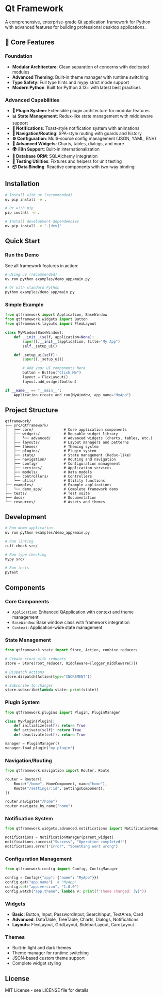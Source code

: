 # Qt Framework

A comprehensive, enterprise-grade Qt application framework for Python with advanced features for building professional desktop applications.

## 🚀 Core Features

### Foundation
- **Modular Architecture**: Clean separation of concerns with dedicated modules
- **Advanced Theming**: Built-in theme manager with runtime switching
- **Type Safety**: Full type hints and mypy strict mode support
- **Modern Python**: Built for Python 3.13+ with latest best practices

### Advanced Capabilities
- **🔌 Plugin System**: Extensible plugin architecture for modular features
- **📊 State Management**: Redux-like state management with middleware support
- **🔔 Notifications**: Toast-style notification system with animations
- **🧭 Navigation/Routing**: SPA-style routing with guards and history
- **⚙️ Configuration**: Multi-source config management (JSON, YAML, ENV)
- **🎨 Advanced Widgets**: Charts, tables, dialogs, and more
- **🌍 i18n Support**: Built-in internationalization
- **💾 Database ORM**: SQLAlchemy integration
- **🧪 Testing Utilities**: Fixtures and helpers for unit testing
- **📦 Data Binding**: Reactive components with two-way binding

## Installation

```bash
# Install with uv (recommended)
uv pip install -e .

# Or with pip
pip install -e .

# Install development dependencies
uv pip install -e ".[dev]"
```

## Quick Start

### Run the Demo

See all framework features in action:

```bash
# Using uv (recommended)
uv run python examples/demo_app/main.py

# Or with standard Python
python examples/demo_app/main.py
```

### Simple Example

```python
from qtframework import Application, BaseWindow
from qtframework.widgets import Button
from qtframework.layouts import FlexLayout

class MyWindow(BaseWindow):
    def __init__(self, application=None):
        super().__init__(application, title="My App")
        self._setup_ui()

    def _setup_ui(self):
        super()._setup_ui()

        # Add your UI components here
        button = Button("Click Me")
        layout = FlexLayout()
        layout.add_widget(button)

if __name__ == "__main__":
    Application.create_and_run(MyWindow, app_name="MyApp")
```

## Project Structure

```
qtframework/
├── src/qtframework/
│   ├── core/              # Core application components
│   ├── widgets/           # Reusable widget library
│   │   └── advanced/      # Advanced widgets (charts, tables, etc.)
│   ├── layouts/           # Layout managers and patterns
│   ├── themes/            # Theming system
│   ├── plugins/           # Plugin system
│   ├── state/             # State management (Redux-like)
│   ├── navigation/        # Routing and navigation
│   ├── config/            # Configuration management
│   ├── services/          # Application services
│   ├── models/            # Data models
│   ├── controllers/       # Controllers
│   └── utils/             # Utility functions
├── examples/              # Example applications
│   └── demo_app/          # Complete framework demo
├── tests/                 # Test suite
├── docs/                  # Documentation
└── resources/             # Assets and themes
```

## Development

```bash
# Run demo application
uv run python examples/demo_app/main.py

# Run linting
ruff check src/

# Run type checking
mypy src/

# Run tests
pytest
```

## Components

### Core Components
- `Application`: Enhanced QApplication with context and theme management
- `BaseWindow`: Base window class with framework integration
- `Context`: Application-wide state management

### State Management
```python
from qtframework.state import Store, Action, combine_reducers

# Create store with reducers
store = Store(root_reducer, middleware=[logger_middleware()])

# Dispatch actions
store.dispatch(Action(type="INCREMENT"))

# Subscribe to changes
store.subscribe(lambda state: print(state))
```

### Plugin System
```python
from qtframework.plugins import Plugin, PluginManager

class MyPlugin(Plugin):
    def initialize(self): return True
    def activate(self): return True
    def deactivate(self): return True

manager = PluginManager()
manager.load_plugin("my_plugin")
```

### Navigation/Routing
```python
from qtframework.navigation import Router, Route

router = Router([
    Route("/home", HomeComponent, name="home"),
    Route("/settings/:id", SettingsComponent),
])

router.navigate("/home")
router.navigate_by_name("home")
```

### Notification System
```python
from qtframework.widgets.advanced.notifications import NotificationManager

notifications = NotificationManager(parent_widget)
notifications.success("Success", "Operation completed!")
notifications.error("Error", "Something went wrong")
```

### Configuration Management
```python
from qtframework.config import Config, ConfigManager

config = Config({"app": {"name": "MyApp"}})
config.get("app.name")  # "MyApp"
config.set("app.version", "1.0.0")
config.watch("app.theme", lambda v: print(f"Theme changed: {v}"))
```

### Widgets
- **Basic**: Button, Input, PasswordInput, SearchInput, TextArea, Card
- **Advanced**: DataTable, TreeTable, Charts, Dialogs, Notifications
- **Layouts**: FlexLayout, GridLayout, SidebarLayout, CardLayout

### Themes
- Built-in light and dark themes
- Theme manager for runtime switching
- JSON-based custom theme support
- Complete widget styling

## License

MIT License - see LICENSE file for details